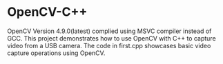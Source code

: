 # OpenCV-C++


OpenCV Version 4.9.0(latest) complied using MSVC compiler instead of GCC.
This project demonstrates how to use OpenCV with C++ to capture video from a USB camera. The code in first.cpp showcases basic video capture operations using OpenCV.


